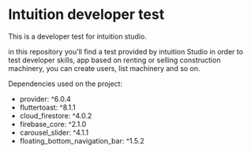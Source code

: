 # Intuition developer test
This is a developer test for intuition studio.

in this repository you'll find a test provided by intuition Studio in order to test developer skills, app based on renting or selling construction machinery, you can create users, list machinery and so on.

Dependencies used on the project: 

- provider: ^6.0.4
- fluttertoast: ^8.1.1
- cloud_firestore: ^4.0.2
- firebase_core: ^2.1.0
- carousel_slider: ^4.1.1
- floating_bottom_navigation_bar: ^1.5.2
